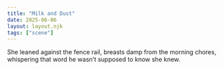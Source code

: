 ```yaml
---
title: "Milk and Dust"
date: 2025-06-06
layout: layout.njk
tags: ["scene"]
---
```


She leaned against the fence rail, breasts damp from the morning chores, whispering that word he wasn’t supposed to know she knew.